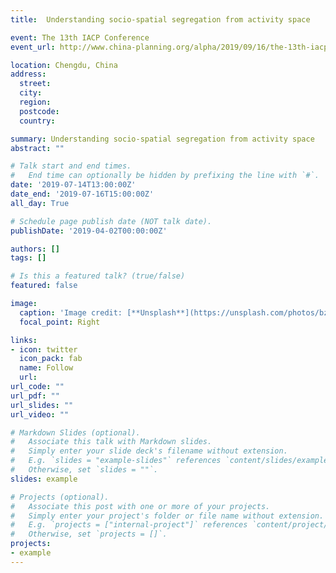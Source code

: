 ```yaml
---
title:  Understanding socio-spatial segregation from activity space

event: The 13th IACP Conference
event_url: http://www.china-planning.org/alpha/2019/09/16/the-13th-iacp-annual-conference-in-chengdu/

location: Chengdu, China
address:
  street: 
  city: 
  region: 
  postcode: 
  country: 

summary: Understanding socio-spatial segregation from activity space
abstract: ""

# Talk start and end times.
#   End time can optionally be hidden by prefixing the line with `#`.
date: '2019-07-14T13:00:00Z'
date_end: '2019-07-16T15:00:00Z'
all_day: True

# Schedule page publish date (NOT talk date).
publishDate: '2019-04-02T00:00:00Z'

authors: []
tags: []

# Is this a featured talk? (true/false)
featured: false

image:
  caption: 'Image credit: [**Unsplash**](https://unsplash.com/photos/bzdhc5b3Bxs)'
  focal_point: Right

links:
- icon: twitter
  icon_pack: fab
  name: Follow
  url: 
url_code: ""
url_pdf: ""
url_slides: ""
url_video: ""

# Markdown Slides (optional).
#   Associate this talk with Markdown slides.
#   Simply enter your slide deck's filename without extension.
#   E.g. `slides = "example-slides"` references `content/slides/example-slides.md`.
#   Otherwise, set `slides = ""`.
slides: example

# Projects (optional).
#   Associate this post with one or more of your projects.
#   Simply enter your project's folder or file name without extension.
#   E.g. `projects = ["internal-project"]` references `content/project/deep-learning/index.md`.
#   Otherwise, set `projects = []`.
projects:
- example
---
```


